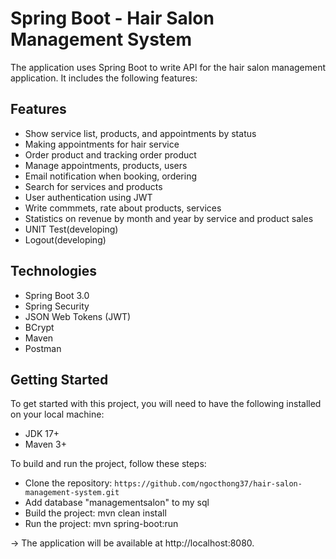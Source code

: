 # Spring Boot - Hair Salon Management System
The application uses Spring Boot to write API for the hair salon management application. It includes the following features:

## Features
* Show service list, products, and appointments by status
* Making appointments for hair service
* Order product and tracking order product
* Manage appointments, products, users
* Email notification when booking, ordering
* Search for services and products
* User authentication using JWT
* Write commmets, rate about products, services
* Statistics on revenue by month and year by service and product sales 
* UNIT Test(developing)
* Logout(developing)

## Technologies
* Spring Boot 3.0
* Spring Security
* JSON Web Tokens (JWT)
* BCrypt
* Maven
* Postman
 
## Getting Started
To get started with this project, you will need to have the following installed on your local machine:

* JDK 17+
* Maven 3+


To build and run the project, follow these steps:

* Clone the repository: `https://github.com/ngocthong37/hair-salon-management-system.git`
* Add database "managementsalon" to my sql
* Build the project: mvn clean install
* Run the project: mvn spring-boot:run 

-> The application will be available at http://localhost:8080.
